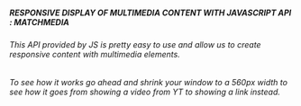 ##### RESPONSIVE DISPLAY OF MULTIMEDIA CONTENT WITH JAVASCRIPT API : MATCHMEDIA

###### This API provided by JS is pretty easy to use and allow us to create responsive content with multimedia elements.

###### To see how it works go ahead and shrink your window to a 560px width to see how it goes from showing a video from YT to showing a link instead.
